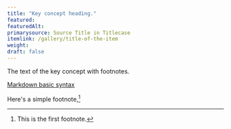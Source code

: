 ```yaml
---
title: "Key concept heading."
featured: 
featuredAlt:
primarysource: Source Title in Titlecase
itemlink: /gallery/title-of-the-item
weight: 
draft: false
---
```


The text of the key concept with footnotes.

[Markdown basic syntax](https://www.markdownguide.org/basic-syntax/)

Here's a simple footnote,[^1]

[^1]: This is the first footnote.
